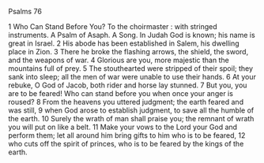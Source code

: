Psalms 76

1	Who Can Stand Before You? To the choirmaster : with stringed instruments. A Psalm of Asaph. A Song. In Judah God is known; his name is great in Israel.
2	His abode has been established in Salem, his dwelling place in Zion.
3	There he broke the flashing arrows, the shield, the sword, and the weapons of war.
4	Glorious are you, more majestic than the mountains full of prey.
5	The stouthearted were stripped of their spoil; they sank into sleep; all the men of war were unable to use their hands.
6	At your rebuke, O God of Jacob, both rider and horse lay stunned.
7	But you, you are to be feared! Who can stand before you when once your anger is roused?
8	From the heavens you uttered judgment; the earth feared and was still,
9	when God arose to establish judgment, to save all the humble of the earth.
10	Surely the wrath of man shall praise you; the remnant of wrath you will put on like a belt.
11	Make your vows to the Lord your God and perform them; let all around him bring gifts to him who is to be feared,
12	who cuts off the spirit of princes, who is to be feared by the kings of the earth.

